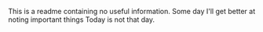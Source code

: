 This is a readme containing no useful information.
Some day I'll get better at noting important things
Today is not that day.
